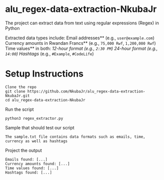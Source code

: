 # alu_regex-data-extraction-NkubaJr

The project can extract data from text using regular expressions (Regex) in Python

Extracted data types include:
Email addresses** (e.g., `user@example.com`)
Currency amounts in Rwandan Francs** (e.g., `75,000 Rwf`, `1,200,000 Rwf`)
Time values** in both:
   *12-hour format (e.g., `2:30 PM`)
  *24-hour format (e.g., `14:00`)
Hashtags** (e.g., `#Example`, `#CodeLife`)

# Setup Instructions 
	Clone the repo
	git clone https://github.com/NkubaJr/alu_regex-data-extraction-NkubaJr.git
	cd alu_regex-data-extraction-NkubaJr

Run the script
	
	python3 regex_extractor.py

Sample that should test our script
	
	The sample.txt file contains data formats such as emails, time, currency as well as hashtags

Project the output
	
	Emails found: [...]
	Currency amounts found: [...]
	Time values found: [...]
	Hashtags found: [...]

